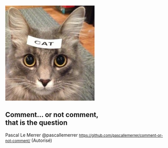 ![](images/comments.jpg)
## Comment... or not comment, <br>that is the question
Pascal Le Merrer @pascallemerrer
<small>https://github.com/pascallemerrer/comment-or-not-comment/</small> (Autorisé)
